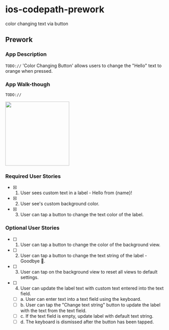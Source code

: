 # ios-codepath-prework
color changing text via button
## Prework

### App Description
`TODO://` 'Color Changing Button' allows users to change the "Hello" text to orange when pressed.

### App Walk-though
`TODO://` 

<img src="![ezgif com-gif-maker-2](https://user-images.githubusercontent.com/92660909/180925716-57b2f578-a64d-455b-914e-2ced43b49f09.gif)
 " width=200><br>



### Required User Stories
- [x] 1. User sees custom text in a label - Hello from {name}!
- [x] 2. User see's custom background color.
- [x] 3. User can tap a button to change the text color of the label.

### Optional User Stories
- [ ] 1. User can tap a button to change the color of the background view.
- [ ] 2. User can tap a button to change the text string of the label - Goodbye 👋.
- [ ] 3. User can tap on the background view to reset all views to default settings.
- [ ] 4. User can update the label text with custom text entered into the text field.
   - [ ] a. User can enter text into a text field using the keyboard.
   - [ ] b. User can tap the "Change text string" button to update the label with the text from the text field.
   - [ ] c. If the text field is empty, update label with default text string.
   - [ ] d. The keyboard is dismissed after the button has been tapped.
